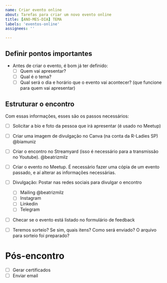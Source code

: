 ```yaml
---
name: Criar evento online
about: Tarefas para criar um novo evento online
title: [ANO-MES-DIA] TEMA
labels: 'eventos-online'
assignees: ''

---
```

## Definir pontos importantes

- Antes de criar o evento, é bom já ter definido:
   - [ ] Quem vai apresentar?
   - [ ] Qual é o tema?
   - [ ] Qual será o dia e horário que o evento vai acontecer? (que funcione para quem vai apresentar)

## Estruturar o encontro
 
Com essas informações, esses são os passos necessários:

- [ ] Solicitar a bio e foto da pessoa que irá apresentar (é usado no Meetup)

- [ ] Criar uma imagem de divulgação no Canva (na conta da R-Ladies SP) @biamuniz

- [ ] Criar o encontro no Streamyard (isso é necessário para a transmissão no Youtube).  @beatrizmilz

- [ ] Criar o evento no Meetup. É necessário fazer uma cópia de um evento passado, e aí alterar as informações necessárias.

- [ ] Divulgação: Postar nas redes sociais para divulgar o encontro 
   - [ ] Mailing @beatrizmilz
   - [ ] Instagram
   - [ ] Linkedin
   - [ ] Telegram

- [ ] Checar se o evento está listado no formulário de feedback

- [ ] Teremos sorteio? Se sim, quais itens? Como será enviado? O arquivo para sorteio foi preparado?

# Pós-encontro

- [ ] Gerar certificados
- [ ] Enviar email
